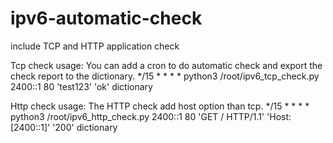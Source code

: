 # ipv6-automatic-check
include TCP and HTTP application check

Tcp check usage:
You can add a cron to do automatic check and export the check report to the dictionary.
*/15 * * * * python3 /root/ipv6_tcp_check.py 2400::1 80 'test123' 'ok' dictionary

Http check usage:
The HTTP check add host option than tcp.
*/15 * * * * python3 /root/ipv6_http_check.py 2400::1 80 'GET / HTTP/1.1' 'Host:[2400::1]' '200' dictionary
